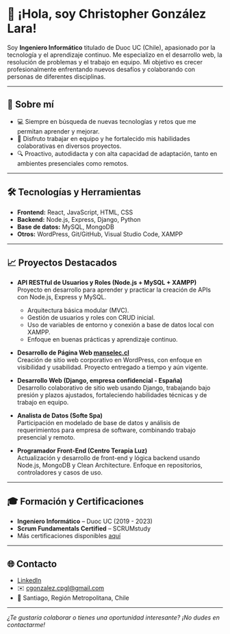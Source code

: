 # 👋 ¡Hola, soy Christopher González Lara!

Soy **Ingeniero Informático** titulado de Duoc UC (Chile), apasionado por la tecnología y el aprendizaje continuo. Me especializo en el desarrollo web, la resolución de problemas y el trabajo en equipo. Mi objetivo es crecer profesionalmente enfrentando nuevos desafíos y colaborando con personas de diferentes disciplinas.

---

## 🚀 Sobre mí

- 💻 Siempre en búsqueda de nuevas tecnologías y retos que me permitan aprender y mejorar.
- 🤝 Disfruto trabajar en equipo y he fortalecido mis habilidades colaborativas en diversos proyectos.
- 🔍 Proactivo, autodidacta y con alta capacidad de adaptación, tanto en ambientes presenciales como remotos.

---

## 🛠️ Tecnologías y Herramientas

- **Frontend:** React, JavaScript, HTML, CSS
- **Backend:** Node.js, Express, Django, Python
- **Base de datos:** MySQL, MongoDB
- **Otros:** WordPress, Git/GitHub, Visual Studio Code, XAMPP

---

## 📈 Proyectos Destacados

- **API RESTful de Usuarios y Roles (Node.js + MySQL + XAMPP)**  
  Proyecto en desarrollo para aprender y practicar la creación de APIs con Node.js, Express y MySQL.  
  - Arquitectura básica modular (MVC).
  - Gestión de usuarios y roles con CRUD inicial.
  - Uso de variables de entorno y conexión a base de datos local con XAMPP.
  - Enfoque en buenas prácticas y aprendizaje continuo.

- **Desarrollo de Página Web [manselec.cl](https://www.manselec.cl/)**  
  Creación de sitio web corporativo en WordPress, con enfoque en visibilidad y usabilidad. Proyecto entregado a tiempo y aún vigente.

- **Desarrollo Web (Django, empresa confidencial - España)**  
  Desarrollo colaborativo de sitio web usando Django, trabajando bajo presión y plazos ajustados, fortaleciendo habilidades técnicas y de trabajo en equipo.

- **Analista de Datos (Softe Spa)**  
  Participación en modelado de base de datos y análisis de requerimientos para empresa de software, combinando trabajo presencial y remoto.

- **Programador Front-End (Centro Terapia Luz)**  
  Actualización y desarrollo de front-end y lógica backend usando Node.js, MongoDB y Clean Architecture. Enfoque en repositorios, controladores y casos de uso.

---

## 🎓 Formación y Certificaciones

- **Ingeniero Informático** – Duoc UC (2019 - 2023)
- **Scrum Fundamentals Certified** – SCRUMstudy
- Más certificaciones disponibles [aquí](https://drive.google.com/file/d/1_rH5BA6OiqGQmkftv33tC5uzIEQ1YbIJ/view)

---

## 🌐 Contacto

- [LinkedIn](https://www.linkedin.com/in/christopher-gl/)
- ✉️ cgonzalez.cpgl@gmail.com
- 📍 Santiago, Región Metropolitana, Chile

---

_¿Te gustaría colaborar o tienes una oportunidad interesante? ¡No dudes en contactarme!_
